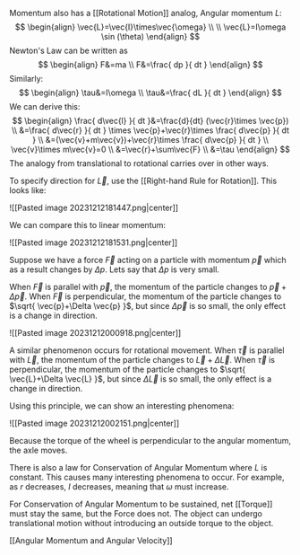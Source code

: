 Momentum also has a [[Rotational Motion]] analog, Angular momentum $L$:
$$
\begin{align}
\vec{L}=\vec{I}\times\vec{\omega} \\
 \\
\vec{L}=I\omega \sin (\theta)
\end{align}
$$
Newton's Law can be written as
$$
\begin{align}
F&=ma \\
F&=\frac{ dp }{ dt } 
\end{align}
$$
Similarly:
$$
\begin{align}
\tau&=I\omega \\
\tau&=\frac{ dL }{ dt } 
\end{align}
$$
We can derive this:
$$
\begin{align}
\frac{ d\vec{l} }{ dt }&=\frac{d}{dt} (\vec{r}\times \vec{p})  \\
&=\frac{ d\vec{r} }{ dt } \times \vec{p}+\vec{r}\times \frac{ d\vec{p} }{ dt }  \\
&=(\vec{v}+m\vec{v})+\vec{r}\times \frac{ d\vec{p} }{ dt }  \\
\vec{v}\times m\vec{v}=0 \\
&=\vec{r}+\sum\vec{F} \\
&=\tau
\end{align}
$$
The analogy from translational to rotational carries over in other ways.

To specify direction for $\vec{L}$, use the [[Right-hand Rule for Rotation]]. This looks like:

![[Pasted image 20231212181447.png|center]]

We can compare this to linear momentum:

![[Pasted image 20231212181531.png|center]]

Suppose we have a force $\vec{F}$ acting on a particle with momentum $\vec{p}$ which as a result changes by $\Delta p$. Lets say that $\Delta p$ is very small. 

When $\vec{F}$ is parallel with $\vec{p}$, the momentum of the particle changes to $\vec{p}+\Delta \vec{p}$. When $\vec{F}$ is perpendicular, the momentum of the particle changes to $\sqrt{ \vec{p}+\Delta \vec{p} }$, but since $\Delta \vec{p}$ is so small, the only effect is a change in direction.

![[Pasted image 20231212000918.png|center]]

A similar phenomenon occurs for rotational movement. When $\vec{\tau}$ is parallel with $\vec{L}$, the momentum of the particle changes to $\vec{L}+\Delta \vec{L}$. When $\vec{\tau}$ is perpendicular, the momentum of the particle changes to $\sqrt{ \vec{L}+\Delta \vec{L} }$, but since $\Delta \vec{L}$ is so small, the only effect is a change in direction.

Using this principle, we can show an interesting phenomena:

![[Pasted image 20231212002151.png|center]]

Because the torque of the wheel is perpendicular to the angular momentum, the axle moves.

There is also a law for Conservation of Angular Momentum where $L$ is constant. This causes many interesting phenomena to occur. For example, as $r$ decreases, $I$ decreases, meaning that $\omega$ must increase.

For Conservation of Angular Momentum to be sustained, net [[Torque]] must stay the same, but the Force does not. The object can undergo translational motion without introducing an outside torque to the object.

 [[Angular Momentum and Angular Velocity]]
 